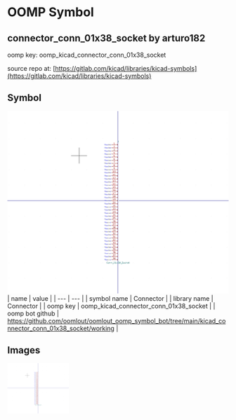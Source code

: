 # OOMP Symbol  
## connector_conn_01x38_socket  by arturo182  
  
oomp key: oomp_kicad_connector_conn_01x38_socket  
  
source repo at: [https://gitlab.com/kicad/libraries/kicad-symbols](https://gitlab.com/kicad/libraries/kicad-symbols)  
## Symbol  
  
[![working.png](working_600.png)](working.png)  
| name | value | 
| --- | --- | 
| symbol name | Connector | 
| library name | Connector | 
| oomp key | oomp_kicad_connector_conn_01x38_socket | 
| oomp bot github | https://github.com/oomlout/oomlout_oomp_symbol_bot/tree/main/kicad_connector_conn_01x38_socket/working | 
## Images  
  
[![working.png](working_140.png)](working.png)  
